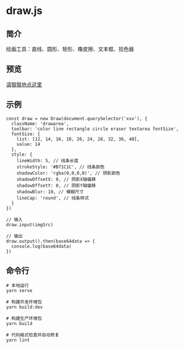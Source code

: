 # draw.js

## 简介

绘画工具：直线、圆形、矩形、橡皮擦、文本框、拾色器

## 预览

[请狠狠地点这里](https://luoqiling.github.io/draw.js/examples/video/)

## 示例

````
const draw = new Draw(document.querySelector('xxx'), {
  className: 'drawarea',
  toolbar: 'color line rectangle circle eraser textarea fontSize',
  fontSize: {
    list: [12, 14, 16, 18, 20, 24, 28, 32, 36, 40],
    value: 14
  },
  style: {
    lineWidth: 5, // 线条长度
    strokeStyle: '#B71C1C', // 线条颜色
    shadowColor: 'rgba(0,0,0,0)', // 阴影颜色
    shadowOffsetX: 0, // 阴影X轴偏移
    shadowOffsetY: 0, // 阴影Y轴偏移
    shadowBlur: 10, // 模糊尺寸
    lineCap: 'round', // 线条样式
  }
})

// 输入
draw.input(imgSrc)

// 输出
draw.output().then(base64data => {
  console.log(base64data)
})
````

## 命令行

````
# 本地运行
yarn serve

# 构建开发环境包
yarn build:dev

# 构建生产环境包
yarn build

# 代码格式检查并自动修复
yarn lint
````
